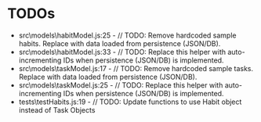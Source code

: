 # TODOs

- src\models\habitModel.js:25 - // TODO: Remove hardcoded sample habits. Replace with data loaded from persistence (JSON/DB).
- src\models\habitModel.js:33 - // TODO: Replace this helper with auto-incrementing IDs when persistence (JSON/DB) is implemented.
- src\models\taskModel.js:17 - // TODO: Remove hardcoded sample tasks. Replace with data loaded from persistence (JSON/DB).
- src\models\taskModel.js:25 - // TODO: Replace this helper with auto-incrementing IDs when persistence (JSON/DB) is implemented.
- tests\testHabits.js:19 - // TODO: Update functions to use Habit object instead of Task Objects
